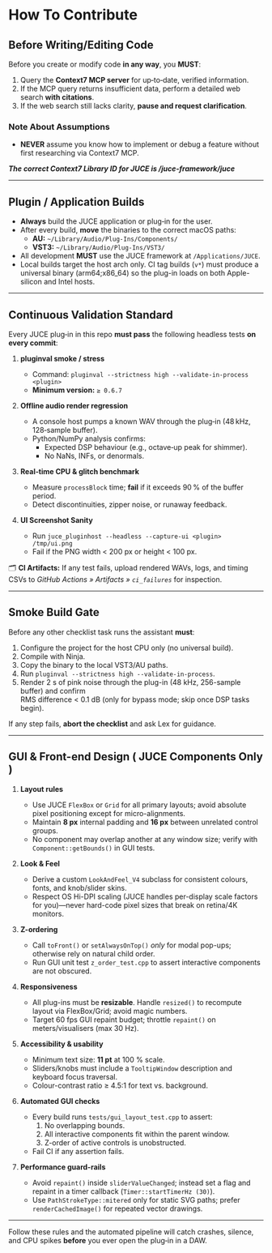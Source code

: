 # How To Contribute

## Before Writing/Editing Code

Before you create or modify code **in any way**, you **MUST**:

1. Query the **Context7 MCP server** for up‑to‑date, verified information.
2. If the MCP query returns insufficient data, perform a detailed web search **with citations**.
3. If the web search still lacks clarity, **pause and request clarification**.

### Note About Assumptions

- **NEVER** assume you know how to implement or debug a feature without first researching via Context7 MCP.

**_The correct Context7 Library ID for JUCE is /juce-framework/juce_**

---

## Plugin / Application Builds

- **Always** build the JUCE application or plug‑in for the user.
- After every build, **move** the binaries to the correct macOS paths:
  - **AU:** `~/Library/Audio/Plug-Ins/Components/`
  - **VST3:** `~/Library/Audio/Plug-Ins/VST3/`
- All development **MUST** use the JUCE framework at `/Applications/JUCE`.
- Local builds target the host arch only. CI tag builds (`v*`) must produce a universal
  binary (arm64;x86_64) so the plug-in loads on both Apple-silicon and Intel hosts.

---

## Continuous Validation Standard

Every JUCE plug‑in in this repo **must pass** the following headless tests **on every commit**:

1. **pluginval smoke / stress**

   - Command: `pluginval --strictness high --validate-in-process <plugin>`
   - **Minimum version:** `≥ 0.6.7`

2. **Offline audio render regression**

   - A console host pumps a known WAV through the plug‑in (48 kHz, 128‑sample buffer).
   - Python/NumPy analysis confirms:
     - Expected DSP behaviour (e.g., octave‑up peak for shimmer).
     - No NaNs, INFs, or denormals.

3. **Real‑time CPU & glitch benchmark**

   - Measure `processBlock` time; **fail** if it exceeds 90 % of the buffer period.
   - Detect discontinuities, zipper noise, or runaway feedback.

4. **UI Screenshot Sanity**

   - Run `juce_pluginhost --headless --capture-ui <plugin> /tmp/ui.png`
   - Fail if the PNG width < 200 px or height < 100 px.

🗂️ **CI Artifacts:** If any test fails, upload rendered WAVs, logs, and timing CSVs to _GitHub Actions » Artifacts » `ci_failures`_ for inspection.

---

## Smoke Build Gate

Before any other checklist task runs the assistant **must**:

1. Configure the project for the host CPU only (no universal build).
2. Compile with Ninja.
3. Copy the binary to the local VST3/AU paths.
4. Run `pluginval --strictness high --validate-in-process`.
5. Render 2 s of pink noise through the plug-in (48 kHz, 256-sample buffer) and confirm  
   RMS difference < 0.1 dB (only for bypass mode; skip once DSP tasks begin).

If any step fails, **abort the checklist** and ask Lex for guidance.

---

## GUI & Front-end Design ( JUCE Components Only )

1. **Layout rules**

   - Use JUCE `FlexBox` or `Grid` for all primary layouts; avoid absolute pixel positioning except for micro-alignments.
   - Maintain **8 px** internal padding and **16 px** between unrelated control groups.
   - No component may overlap another at any window size; verify with `Component::getBounds()` in GUI tests.

2. **Look & Feel**

   - Derive a custom `LookAndFeel_V4` subclass for consistent colours, fonts, and knob/slider skins.
   - Respect OS Hi-DPI scaling (JUCE handles per-display scale factors for you)—never hard-code pixel sizes that break on retina/4K monitors.

3. **Z-ordering**

   - Call `toFront()` or `setAlwaysOnTop()` _only_ for modal pop-ups; otherwise rely on natural child order.
   - Run GUI unit test `z_order_test.cpp` to assert interactive components are not obscured.

4. **Responsiveness**

   - All plug-ins must be **resizable**. Handle `resized()` to recompute layout via FlexBox/Grid; avoid magic numbers.
   - Target 60 fps GUI repaint budget; throttle `repaint()` on meters/visualisers (max 30 Hz).

5. **Accessibility & usability**

   - Minimum text size: **11 pt** at 100 % scale.
   - Sliders/knobs must include a `TooltipWindow` description and keyboard focus traversal.
   - Colour-contrast ratio ≥ 4.5:1 for text vs. background.

6. **Automated GUI checks**

   - Every build runs `tests/gui_layout_test.cpp` to assert:
     1. No overlapping bounds.
     2. All interactive components fit within the parent window.
     3. Z-order of active controls is unobstructed.
   - Fail CI if any assertion fails.

7. **Performance guard-rails**
   - Avoid `repaint()` inside `sliderValueChanged`; instead set a flag and repaint in a timer callback (`Timer::startTimerHz (30)`).
   - Use `PathStrokeType::mitered` only for static SVG paths; prefer `renderCachedImage()` for repeated vector drawings.

---

Follow these rules and the automated pipeline will catch crashes, silence, and CPU spikes **before** you ever open the plug‑in in a DAW.

